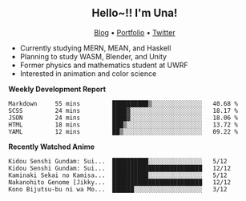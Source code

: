 <h2 align="center">
  Hello~!! I'm Una!
</h2>

<p align="center">
  <a href="https://anarchy.website/">Blog</a> &bull;
  <a href="https://una-ada.github.io/">Portfolio</a> &bull;
  <a href="https://twitter.com/xn__z7x">Twitter</a>
</p>

- Currently studying MERN, MEAN, and Haskell
- Planning to study WASM, Blender, and Unity
- Former physics and mathematics student at UWRF
- Interested in animation and color science

**Weekly Development Report**

<!--START_SECTION:waka-->

```text
Markdown     55 mins         ██████████▒░░░░░░░░░░░░░░   40.68 %
SCSS         24 mins         ████▓░░░░░░░░░░░░░░░░░░░░   18.17 %
JSON         24 mins         ████▓░░░░░░░░░░░░░░░░░░░░   18.06 %
HTML         18 mins         ███▒░░░░░░░░░░░░░░░░░░░░░   13.72 %
YAML         12 mins         ██▒░░░░░░░░░░░░░░░░░░░░░░   09.22 %
```

<!--END_SECTION:waka-->

**Recently Watched Anime**

<!-- RECENT-ANIME:START -->

    Kidou Senshi Gundam: Sui...  ██████████░░░░░░░░░░░░░░░   5/12
    Kidou Senshi Gundam: Sui...  █████████████████████████   12/12
    Kaminaki Sekai no Kamisa...  ██████████░░░░░░░░░░░░░░░   5/12
    Nakanohito Genome [Jikky...  █████████████████████████   12/12
    Kono Bijutsu-bu ni wa Mo...  ██████░░░░░░░░░░░░░░░░░░░   3/12
<!-- RECENT-ANIME:END -->
